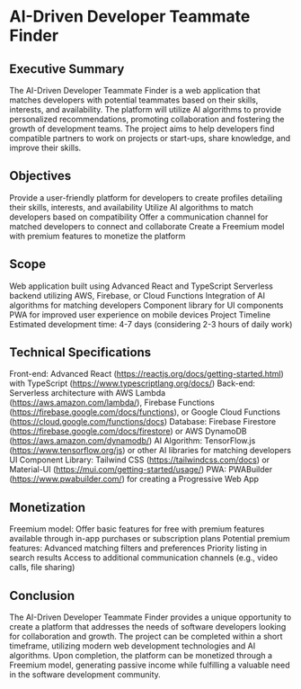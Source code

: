 # AI-Driven Developer Teammate Finder

## Executive Summary
The AI-Driven Developer Teammate Finder is a web application that matches developers with potential teammates based on their skills, interests, and availability. The platform will utilize AI algorithms to provide personalized recommendations, promoting collaboration and fostering the growth of development teams. The project aims to help developers find compatible partners to work on projects or start-ups, share knowledge, and improve their skills.

## Objectives
Provide a user-friendly platform for developers to create profiles detailing their skills, interests, and availability
Utilize AI algorithms to match developers based on compatibility
Offer a communication channel for matched developers to connect and collaborate
Create a Freemium model with premium features to monetize the platform

## Scope
Web application built using Advanced React and TypeScript
Serverless backend utilizing AWS, Firebase, or Cloud Functions
Integration of AI algorithms for matching developers
Component library for UI components
PWA for improved user experience on mobile devices
Project Timeline
Estimated development time: 4-7 days (considering 2-3 hours of daily work)

## Technical Specifications
Front-end: Advanced React (https://reactjs.org/docs/getting-started.html) with TypeScript (https://www.typescriptlang.org/docs/)
Back-end: Serverless architecture with AWS Lambda (https://aws.amazon.com/lambda/), Firebase Functions (https://firebase.google.com/docs/functions), or Google Cloud Functions (https://cloud.google.com/functions/docs)
Database: Firebase Firestore (https://firebase.google.com/docs/firestore) or AWS DynamoDB (https://aws.amazon.com/dynamodb/)
AI Algorithm: TensorFlow.js (https://www.tensorflow.org/js) or other AI libraries for matching developers
UI Component Library: Tailwind CSS (https://tailwindcss.com/docs) or Material-UI (https://mui.com/getting-started/usage/)
PWA: PWABuilder (https://www.pwabuilder.com/) for creating a Progressive Web App

## Monetization
Freemium model: Offer basic features for free with premium features available through in-app purchases or subscription plans
Potential premium features:
Advanced matching filters and preferences
Priority listing in search results
Access to additional communication channels (e.g., video calls, file sharing)

## Conclusion
The AI-Driven Developer Teammate Finder provides a unique opportunity to create a platform that addresses the needs of software developers looking for collaboration and growth. The project can be completed within a short timeframe, utilizing modern web development technologies and AI algorithms. Upon completion, the platform can be monetized through a Freemium model, generating passive income while fulfilling a valuable need in the software development community.
